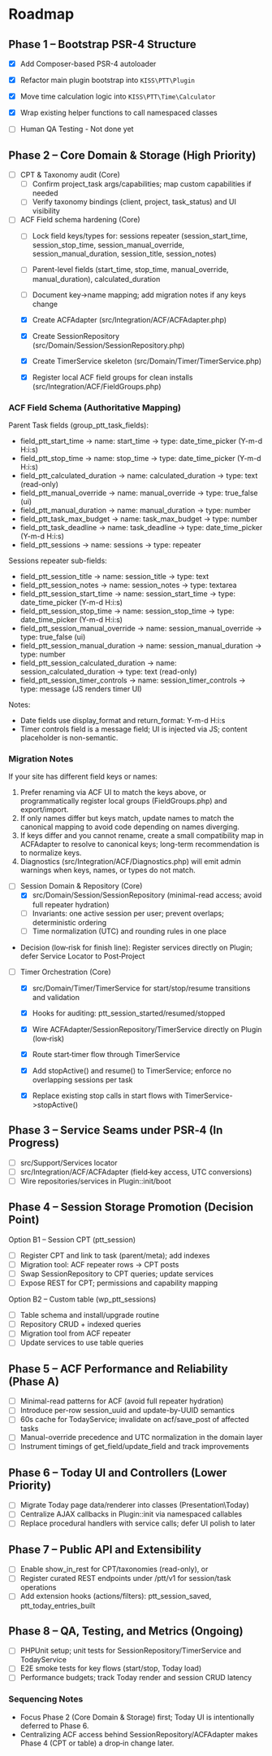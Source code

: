 # Roadmap

## Phase 1 – Bootstrap PSR-4 Structure
- [x] Add Composer-based PSR-4 autoloader
- [x] Refactor main plugin bootstrap into `KISS\PTT\Plugin`
- [x] Move time calculation logic into `KISS\PTT\Time\Calculator`
- [x] Wrap existing helper functions to call namespaced classes
- [ ] Human QA Testing - Not done yet


## Phase 2 – Core Domain & Storage (High Priority)
- [ ] CPT & Taxonomy audit (Core)
  - [ ] Confirm project_task args/capabilities; map custom capabilities if needed
  - [ ] Verify taxonomy bindings (client, project, task_status) and UI visibility
- [ ] ACF Field schema hardening (Core)
  - [ ] Lock field keys/types for: sessions repeater (session_start_time, session_stop_time, session_manual_override, session_manual_duration, session_title, session_notes)
  - [ ] Parent-level fields (start_time, stop_time, manual_override, manual_duration), calculated_duration
  - [ ] Document key->name mapping; add migration notes if any keys change
  - [x] Create ACFAdapter (src/Integration/ACF/ACFAdapter.php)
  - [x] Create SessionRepository (src/Domain/Session/SessionRepository.php)
  - [x] Create TimerService skeleton (src/Domain/Timer/TimerService.php)

  - [x] Register local ACF field groups for clean installs (src/Integration/ACF/FieldGroups.php)

### ACF Field Schema (Authoritative Mapping)

Parent Task fields (group_ptt_task_fields):
- field_ptt_start_time → name: start_time → type: date_time_picker (Y-m-d H:i:s)
- field_ptt_stop_time → name: stop_time → type: date_time_picker (Y-m-d H:i:s)
- field_ptt_calculated_duration → name: calculated_duration → type: text (read-only)
- field_ptt_manual_override → name: manual_override → type: true_false (ui)
- field_ptt_manual_duration → name: manual_duration → type: number
- field_ptt_task_max_budget → name: task_max_budget → type: number
- field_ptt_task_deadline → name: task_deadline → type: date_time_picker (Y-m-d H:i:s)
- field_ptt_sessions → name: sessions → type: repeater

Sessions repeater sub-fields:
- field_ptt_session_title → name: session_title → type: text
- field_ptt_session_notes → name: session_notes → type: textarea
- field_ptt_session_start_time → name: session_start_time → type: date_time_picker (Y-m-d H:i:s)
- field_ptt_session_stop_time → name: session_stop_time → type: date_time_picker (Y-m-d H:i:s)
- field_ptt_session_manual_override → name: session_manual_override → type: true_false (ui)
- field_ptt_session_manual_duration → name: session_manual_duration → type: number
- field_ptt_session_calculated_duration → name: session_calculated_duration → type: text (read-only)
- field_ptt_session_timer_controls → name: session_timer_controls → type: message (JS renders timer UI)

Notes:
- Date fields use display_format and return_format: Y-m-d H:i:s
- Timer controls field is a message field; UI is injected via JS; content placeholder is non-semantic.

### Migration Notes

If your site has different field keys or names:
1) Prefer renaming via ACF UI to match the keys above, or programmatically register local groups (FieldGroups.php) and export/import.
2) If only names differ but keys match, update names to match the canonical mapping to avoid code depending on names diverging.
3) If keys differ and you cannot rename, create a small compatibility map in ACFAdapter to resolve to canonical keys; long-term recommendation is to normalize keys.
4) Diagnostics (src/Integration/ACF/Diagnostics.php) will emit admin warnings when keys, names, or types do not match.


- [ ] Session Domain & Repository (Core)
  - [x] src/Domain/Session/SessionRepository (minimal-read access; avoid full repeater hydration)
  - [ ] Invariants: one active session per user; prevent overlaps; deterministic ordering
  - [ ] Time normalization (UTC) and rounding rules in one place
- Decision (low‑risk for finish line): Register services directly on Plugin; defer Service Locator to Post‑Project

- [ ] Timer Orchestration (Core)
  - [x] src/Domain/Timer/TimerService for start/stop/resume transitions and validation
  - [x] Hooks for auditing: ptt_session_started/resumed/stopped
  - [x] Wire ACFAdapter/SessionRepository/TimerService directly on Plugin (low‑risk)
  - [x] Route start‑timer flow through TimerService
  - [x] Add stopActive() and resume() to TimerService; enforce no overlapping sessions per task
  - [x] Replace existing stop calls in start flows with TimerService->stopActive()



## Phase 3 – Service Seams under PSR‑4 (In Progress)
- [ ] src/Support/Services locator
- [ ] src/Integration/ACF/ACFAdapter (field‑key access, UTC conversions)
- [ ] Wire repositories/services in Plugin::init/boot

## Phase 4 – Session Storage Promotion (Decision Point)
Option B1 – Session CPT (ptt_session)
- [ ] Register CPT and link to task (parent/meta); add indexes
- [ ] Migration tool: ACF repeater rows -> CPT posts
- [ ] Swap SessionRepository to CPT queries; update services
- [ ] Expose REST for CPT; permissions and capability mapping

Option B2 – Custom table (wp_ptt_sessions)
- [ ] Table schema and install/upgrade routine
- [ ] Repository CRUD + indexed queries
- [ ] Migration tool from ACF repeater
- [ ] Update services to use table queries

## Phase 5 – ACF Performance and Reliability (Phase A)
- [ ] Minimal-read patterns for ACF (avoid full repeater hydration)
- [ ] Introduce per-row session_uuid and update-by-UUID semantics
- [ ] 60s cache for TodayService; invalidate on acf/save_post of affected tasks
- [ ] Manual-override precedence and UTC normalization in the domain layer
- [ ] Instrument timings of get_field/update_field and track improvements

## Phase 6 – Today UI and Controllers (Lower Priority)
- [ ] Migrate Today page data/renderer into classes (Presentation\Today)
- [ ] Centralize AJAX callbacks in Plugin::init via namespaced callables
- [ ] Replace procedural handlers with service calls; defer UI polish to later

## Phase 7 – Public API and Extensibility
- [ ] Enable show_in_rest for CPT/taxonomies (read-only), or
- [ ] Register curated REST endpoints under /ptt/v1 for session/task operations
- [ ] Add extension hooks (actions/filters): ptt_session_saved, ptt_today_entries_built

## Phase 8 – QA, Testing, and Metrics (Ongoing)
- [ ] PHPUnit setup; unit tests for SessionRepository/TimerService and TodayService
- [ ] E2E smoke tests for key flows (start/stop, Today load)
- [ ] Performance budgets; track Today render and session CRUD latency

### Sequencing Notes
- Focus Phase 2 (Core Domain & Storage) first; Today UI is intentionally deferred to Phase 6.
- Centralizing ACF access behind SessionRepository/ACFAdapter makes Phase 4 (CPT or table) a drop‑in change later.
